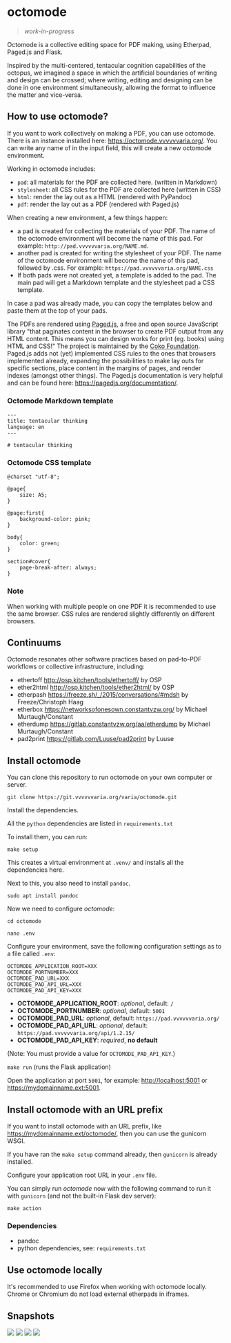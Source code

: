 # octomode

> *work-in-progress*

Octomode is a collective editing space for PDF making, using Etherpad, Paged.js and Flask.

Inspired by the multi-centered, tentacular cognition capabilities of the octopus, we imagined a space in which the artificial boundaries of writing and design can be crossed; where writing, editing and designing can be done in one environment simultaneously, allowing the format to influence the matter and vice-versa.

## How to use octomode?

If you want to work collectively on making a PDF, you can use octomode. There is an instance installed here: <https://octomode.vvvvvvaria.org/>. You can write any name of in the input field, this will create a new octomode environment.

Working in octomode includes:

* `pad`: all materials for the PDF are collected here. (written in Markdown)
* `stylesheet`: all CSS rules for the PDF are collected here (written in CSS)
* `html`: render the lay out as a HTML (rendered with PyPandoc)
* `pdf`: render the lay out as a PDF (rendered with Paged.js)

When creating a new environment, a few things happen:

* a pad is created for collecting the materials of your PDF. The name of the octomode environment will become the name of this pad. For example: `http://pad.vvvvvvaria.org/NAME.md`.
* another pad is created for writing the stylesheet of your PDF. The name of the octomode environment will become the name of this pad, followed by .css. For example: `https://pad.vvvvvvaria.org/NAME.css`
* If both pads were not created yet, a template is added to the pad. The main pad will get a Markdown template and the stylesheet pad a CSS template.

In case a pad was already made, you can copy the templates below and paste them at the top of your pads.

The PDFs are rendered using [Paged.js](https://pagedjs.org/), a free and open source JavaScript library "that paginates content in the browser to create PDF output from any HTML content. This means you can design works for print (eg. books) using HTML and CSS!" The project is maintained by the [Coko Foundation](https://coko.foundation/). Paged.js adds not (yet) implemented CSS rules to the ones that browsers implemented already, expanding the possibilities to make lay outs for specific sections, place content in the margins of pages, and render indexes (amongst other things). The Paged.js documentation is very helpful and can be found here: <https://pagedjs.org/documentation/>.

### Octomode Markdown template

```
---
title: tentacular thinking
language: en
---

# tentacular thinking
```

### Octomode CSS template

```
@charset "utf-8";

@page{
    size: A5;
}

@page:first{
    background-color: pink;
}

body{
    color: green;
}

section#cover{
    page-break-after: always;
}
```

### Note

When working with multiple people on one PDF it is recommended to use the same browser. CSS rules are rendered slightly differently on different browsers.

## Continuums

Octomode resonates other software practices based on pad-to-PDF workflows or collective infrastructure, including:

* ethertoff http://osp.kitchen/tools/ethertoff/ by OSP
* ether2html http://osp.kitchen/tools/ether2html/ by OSP
* etherpash https://freeze.sh/_/2015/conversations/#mdsh by Freeze/Christoph Haag
* etherbox https://networksofonesown.constantvzw.org/ by Michael Murtaugh/Constant
* etherdump https://gitlab.constantvzw.org/aa/etherdump by Michael Murtaugh/Constant
* pad2print https://gitlab.com/Luuse/pad2print by Luuse

## Install octomode

You can clone this repository to run octomode on your own computer or server.

`git clone https://git.vvvvvvaria.org/varia/octomode.git`

Install the dependencies.

All the `python` dependencies are listed in `requirements.txt`

To install them, you can run:

`make setup`

This creates a virtual environment at `.venv/` and installs all the dependencies here.

Next to this, you also need to install `pandoc`.

`sudo apt install pandoc`

Now we need to configure *octomode*:

`cd octomode`

`nano .env` 

Configure your environment, save the following configuration settings as to a file called `.env`:

```
OCTOMODE_APPLICATION_ROOT=XXX
OCTOMODE_PORTNUMBER=XXX
OCTOMODE_PAD_URL=XXX
OCTOMODE_PAD_API_URL=XXX
OCTOMODE_PAD_API_KEY=XXX
```

- **OCTOMODE_APPLICATION_ROOT**: *optional*, default: `/`
- **OCTOMODE_PORTNUMBER**: *optional*, default: `5001`
- **OCTOMODE_PAD_URL**: *optional*, default: `https://pad.vvvvvvaria.org/`
- **OCTOMODE_PAD_API_URL**: *optional*, default: `https://pad.vvvvvvaria.org/api/1.2.15/`
- **OCTOMODE_PAD_API_KEY**: *required*, **no default**

(Note: You must provide a value for `OCTOMODE_PAD_API_KEY`.)

`make run` (runs the Flask application)

Open the application at port `5001`, for example: <http://localhost:5001> or <https://mydomainname.ext:5001>.

## Install octomode with an URL prefix

If you want to install octomode with an URL prefix, like <https://mydomainname.ext/octomode/>, then you can use the gunicorn WSGI.

If you have ran the `make setup` command already, then `gunicorn` is already installed.

Configure your application root URL in your `.env` file.

You can simply run *octomode* now with the following command to run it with `gunicorn` (and not the built-in Flask dev server):

`make action`

### Dependencies

* pandoc
* python dependencies, see: `requirements.txt`

## Use octomode locally

It's recommended to use Firefox when working with octomode locally. Chrome or Chromium do not load external etherpads in iframes.

## Snapshots

![](snapshots/breakybreaky-in-octomode-1.png)
![](snapshots/breakybreaky-in-octomode-2.png)
![](snapshots/breakybreaky-in-octomode-3.png)
![](snapshots/breakybreaky-in-octomode-5.png)
